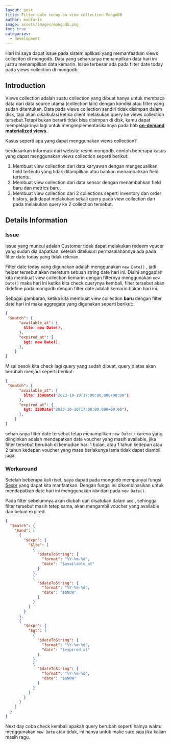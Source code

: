 ```yaml
---
layout: post
title: Filter date today on view collection MongoDB
author: muhfaris
image: assets/images/mongodb.png
toc: true
categories:
  - development
---
```

Hari ini saya dapat issue pada sistem aplikasi yang memanfaatkan views colleciton di mongodb. Data yang seharusnya menampilkan data hari ini justru menampilkan data kemarin. Issue terbesar ada pada filter date today pada views collection di mongodb.

## Introduction

Views collection adalah suatu collection yang dibuat hanya untuk membaca data dari data source utama (collection lain) dengan kondisi atau filter yang sudah ditentukan. Data pada views collection sendiri tidak disimpan dalam disk, tapi akan dikalkulasi ketika client melakukan query ke views collection tersebut.Tetapi bukan berarti tidak bisa disimpan di disk, kamu dapat mempelajarinya lagi untuk mengimplementasikannya pada bab **[on-demand materialized views](https://www.mongodb.com/docs/manual/core/materialized-views/).**

Kasus seperti apa yang dapat menggunakan views collection?

berdasarkan informasi dari website resmi mongodb, contoh beberapa kasus yang dapat menggunakan views collection seperti berikut:

1. Membuat view collection dari data karyawan dengan mengecualikan field tertentu yang tidak ditampilkan atau bahkan menambahkan field tertentu.
2. Membuat view collection dari data sensor dengan menambahkan field baru dan metrics baru.
3. Membuat view collection dari 2 collections seperti inventory dan order history, jadi dapat melakukan sekali query pada view collection dari pada melakukan query ke 2 collection tersebut.

## Details Information

### Issue

Issue yang muncul adalah Customer tidak dapat melakukan redeem voucer yang sudah dia dapatkan, setelah ditelusuri permasalahannya ada pada filter date today yang tidak relevan.

Filter date today yang digunakan adalah menggunakan `new Date()` , jadi helper tersebut akan mereturn sebuah string date hari ini. Disini anggaplah kita membuat view collection kemarin dengan filternya menggunakan `new Date()` maka hari ini ketika kita check querynya kembali, filter tersebut akan didefine pada mongodb dengan filter date adalah kemarin bukan hari ini.

Sebagai gambaran, ketika kita membuat view collection **baru** dengan filter date hari ini maka aggregate yang digunakan seperti berikut:

```json
{
 "$match": {
      "available_at": {
        $lte: new Date(),
      },
      "expired_at": {
        $gt: new Date(),
      },
	}
}
```

Misal besok kita check lagi query yang sudah dibuat, query diatas akan berubah menjadi seperti berikut:

```json
{
 "$match": {
      "available_at": {
        $lte: ISODate("2023-10-10T17:00:00.000+00:00"),
      },
      "expired_at": {
        $gt: ISODate("2023-10-10T17:00:00.000+00:00"),
      },
	}
}
```

seharusnya filter date tersebut tetap menampilkan `new Date()` karena yang diinginkan adalah mendapatkan data voucher yang masih available, jika filter tersebut berubah di kemudian hari 1 bulan, atau 1 tahun kedepan atau 2 tahun kedepan voucher yang masa berlakunya lama tidak dapat diambil juga.

### Workaround

Setelah beberapa kali riset, saya dapati pada mongodb mempunyai fungsi [$expr](https://www.mongodb.com/docs/v7.0/reference/operator/query/expr/) yang dapat kita manfaatkan. Dengan fungsi ini dikombinasikan untuk mendapatkan date hari ini menggunakan `NOW` dari pada `new Date()`.

Pada filter sebelumnya akan diubah dan disatukan dalam `and` , sehingga filter tersebut masih tetep sama, akan mengambil voucher yang available dan belum expired.

```json
{
  "$match": {
    "$and": [
      {
        "$expr": {
          "$lte": [
            {
              "$dateToString": {
                "format": "%Y-%m-%d",
                "date": "$available_at"
              }
            },
            {
              "$dateToString": {
                "format": "%Y-%m-%d",
                "date": "$$NOW"
              }
            }
          ]
        }
      },
      {
        "$expr": {
          "$gt": [
            {
              "$dateToString": {
                "format": "%Y-%m-%d",
                "date": "$expired_at"
              }
            },
            {
              "$dateToString": {
                "format": "%Y-%m-%d",
                "date": "$$NOW"
              }
            }
          ]
        }
      }
    ]
  }
}
```

Next day coba check kembali apakah query berubah seperti halnya waktu menggunakan `new Date` atau tidak, ini hanya untuk make sure saja jika kalian masih ragu.
